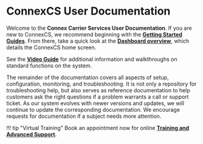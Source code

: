 ConnexCS User Documentation
========================

Welcome to the **Connex Carrier Services User Documentation**. If you are new to ConnexCS, we recommend beginning with the **[Getting Started Guides](https://docs.connexcs.com/getting-started/)**. From there, take a quick look at the [**Dashboard overview**](https://docs.connexcs.com/dashboard/), which details the ConnexCS home screen.  

See the [**Video Guide**](https://docs.connexcs.com/video-guide/) for additional information and walkthroughs on standard functions on the system. 

The remainder of the documentation covers all aspects of setup, configuration, monitoring, and troubleshooting. It is not only a repository for troubleshooting help, but also serves as reference documentation to help customers ask the right questions if a problem warrants a call or support ticket.  As our system evolves with newer versions and updates, we will continue to update the corresponding documentation. We encourage requests for documentation if a subject needs more attention.

!!! tip "Virtual Training"
    Book an appointment now for online [**Training and Advanced Support**](https://connexcs.youcanbook.me/). 
